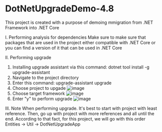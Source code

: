 # DotNetUpgradeDemo-4.8

This project is created with a purpose of demoing mmigration from .NET Framework into .NET Core

I. Performing analysis for dependencies
Make sure to make sure that packages that are used in the project either compatible with .NET Core or you can find a version of it that can be used in .NET Core

II. Performing upgrade
1. Installing upgrade assistant via this command: dotnet tool install -g upgrade-assistant
2. Navigate to the project directory
3. Enter this command: upgrade-assistant upgrade
4. Choose project to upgade
![image](https://github.com/VuNTruong/DotNetUpgradeDemo-4.8/assets/56061432/67920c62-12a8-4fcc-92fe-a166f1cfcf43)
5. Choose target framework
![image](https://github.com/VuNTruong/DotNetUpgradeDemo-4.8/assets/56061432/5dc9bb78-3638-4631-a88c-530e9f851927)
6. Enter "y" to perform upgrade
![image](https://github.com/VuNTruong/DotNetUpgradeDemo-4.8/assets/56061432/524b3966-239d-49e4-87a5-3c336fbff6ef)

III. Note
When performing upgrade. It's best to start with project with least reference. Then, go up with project with more references and all until the end.
According to that fact, for this project, we will go with this order
Entities -> Util -> DotNetUpgradeApp
